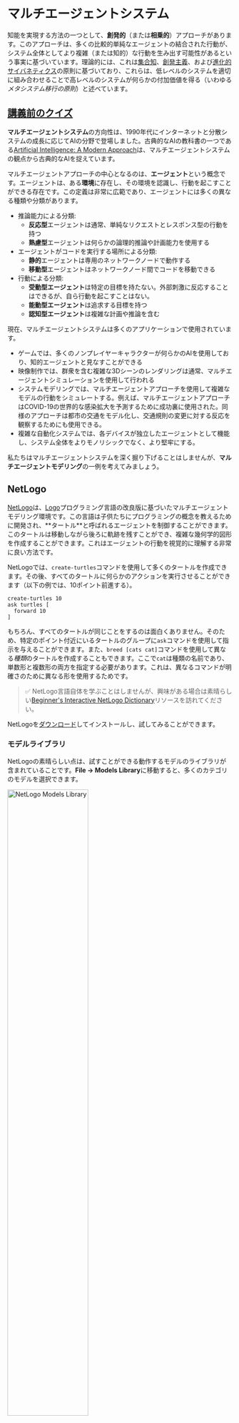 <!--
CO_OP_TRANSLATOR_METADATA:
{
  "original_hash": "1ddf651d7681b4449f9d09ea3b17911e",
  "translation_date": "2025-08-24T21:12:56+00:00",
  "source_file": "lessons/6-Other/23-MultiagentSystems/README.md",
  "language_code": "ja"
}
-->
# マルチエージェントシステム

知能を実現する方法の一つとして、**創発的**（または**相乗的**）アプローチがあります。このアプローチは、多くの比較的単純なエージェントの結合された行動が、システム全体としてより複雑（または知的）な行動を生み出す可能性があるという事実に基づいています。理論的には、これは[集合知](https://en.wikipedia.org/wiki/Collective_intelligence)、[創発主義](https://en.wikipedia.org/wiki/Global_brain)、および[進化的サイバネティクス](https://en.wikipedia.org/wiki/Global_brain)の原則に基づいており、これらは、低レベルのシステムを適切に組み合わせることで高レベルのシステムが何らかの付加価値を得る（いわゆる*メタシステム移行の原則*）と述べています。

## [講義前のクイズ](https://red-field-0a6ddfd03.1.azurestaticapps.net/quiz/123)

**マルチエージェントシステム**の方向性は、1990年代にインターネットと分散システムの成長に応じてAIの分野で登場しました。古典的なAIの教科書の一つである[Artificial Intelligence: A Modern Approach](https://en.wikipedia.org/wiki/Artificial_Intelligence:_A_Modern_Approach)は、マルチエージェントシステムの観点から古典的なAIを捉えています。

マルチエージェントアプローチの中心となるのは、**エージェント**という概念です。エージェントは、ある**環境**に存在し、その環境を認識し、行動を起こすことができる存在です。この定義は非常に広範であり、エージェントには多くの異なる種類や分類があります。

* 推論能力による分類:
   - **反応型**エージェントは通常、単純なリクエストとレスポンス型の行動を持つ
   - **熟慮型**エージェントは何らかの論理的推論や計画能力を使用する
* エージェントがコードを実行する場所による分類:
   - **静的**エージェントは専用のネットワークノードで動作する
   - **移動型**エージェントはネットワークノード間でコードを移動できる
* 行動による分類:
   - **受動型エージェント**は特定の目標を持たない。外部刺激に反応することはできるが、自ら行動を起こすことはない。
   - **能動型エージェント**は追求する目標を持つ
   - **認知型エージェント**は複雑な計画や推論を含む

現在、マルチエージェントシステムは多くのアプリケーションで使用されています。

* ゲームでは、多くのノンプレイヤーキャラクターが何らかのAIを使用しており、知的エージェントと見なすことができる
* 映像制作では、群衆を含む複雑な3Dシーンのレンダリングは通常、マルチエージェントシミュレーションを使用して行われる
* システムモデリングでは、マルチエージェントアプローチを使用して複雑なモデルの行動をシミュレートする。例えば、マルチエージェントアプローチはCOVID-19の世界的な感染拡大を予測するために成功裏に使用された。同様のアプローチは都市の交通をモデル化し、交通規則の変更に対する反応を観察するためにも使用できる。
* 複雑な自動化システムでは、各デバイスが独立したエージェントとして機能し、システム全体をよりモノリシックでなく、より堅牢にする。

私たちはマルチエージェントシステムを深く掘り下げることはしませんが、**マルチエージェントモデリング**の一例を考えてみましょう。

## NetLogo

[NetLogo](https://ccl.northwestern.edu/netlogo/)は、[Logo](https://en.wikipedia.org/wiki/Logo_(programming_language))プログラミング言語の改良版に基づいたマルチエージェントモデリング環境です。この言語は子供たちにプログラミングの概念を教えるために開発され、**タートル**と呼ばれるエージェントを制御することができます。このタートルは移動しながら後ろに軌跡を残すことができ、複雑な幾何学的図形を作成することができます。これはエージェントの行動を視覚的に理解する非常に良い方法です。

NetLogoでは、`create-turtles`コマンドを使用して多くのタートルを作成できます。その後、すべてのタートルに何らかのアクションを実行させることができます（以下の例では、10ポイント前進する）。

```
create-turtles 10
ask turtles [
  forward 10
]
```

もちろん、すべてのタートルが同じことをするのは面白くありません。そのため、特定のポイント付近にいるタートルのグループに`ask`コマンドを使用して指示を与えることができます。また、`breed [cats cat]`コマンドを使用して異なる*種類*のタートルを作成することもできます。ここで`cat`は種類の名前であり、単数形と複数形の両方を指定する必要があります。これは、異なるコマンドが明確さのために異なる形を使用するためです。

> ✅ NetLogo言語自体を学ぶことはしませんが、興味がある場合は素晴らしい[Beginner's Interactive NetLogo Dictionary](https://ccl.northwestern.edu/netlogo/bind/)リソースを訪れてください。

NetLogoを[ダウンロード](https://ccl.northwestern.edu/netlogo/download.shtml)してインストールし、試してみることができます。

### モデルライブラリ

NetLogoの素晴らしい点は、試すことができる動作するモデルのライブラリが含まれていることです。**File → Models Library**に移動すると、多くのカテゴリのモデルを選択できます。

<img alt="NetLogo Models Library" src="images/NetLogo-ModelLib.png" width="60%"/>

> Dmitry Soshnikovによるモデルライブラリのスクリーンショット

モデルの一つを開くことができます。例えば、**Biology → Flocking**。

### 主な原則

モデルを開くと、NetLogoのメイン画面に移動します。ここでは、有限の資源（草）を考慮した狼と羊の個体数を記述するサンプルモデルを見てみましょう。

![NetLogo Main Screen](../../../../../translated_images/NetLogo-Main.32653711ec1a01b3cab22ec0b148e64193d0b979b055285bef329d5e3d6958c5.ja.png)

> Dmitry Soshnikovによるスクリーンショット

この画面では以下が確認できます。

* **インターフェース**セクションには以下が含まれます:
  - エージェントが存在するメインフィールド
  - ボタンやスライダーなどのさまざまなコントロール
  - シミュレーションのパラメータを表示するためのグラフ
* **コード**タブにはエディタが含まれており、NetLogoプログラムを入力できます

ほとんどの場合、インターフェースにはシミュレーション状態を初期化する**Setup**ボタンと実行を開始する**Go**ボタンがあります。これらはコード内の対応するハンドラーによって処理され、以下のように見えます。

```
to go [
...
]
```

NetLogoの世界は以下のオブジェクトで構成されています。

* **エージェント**（タートル）はフィールドを移動し、何かを実行できます。`ask turtles [...]`構文を使用してエージェントに指示を与え、角括弧内のコードはすべてのエージェントによって*タートルモード*で実行されます。
* **パッチ**はフィールドの正方形の領域で、エージェントが存在します。同じパッチ上のすべてのエージェントを参照したり、パッチの色やその他のプロパティを変更したりできます。また、`ask patches`を使用して何かを実行させることもできます。
* **オブザーバー**は世界を制御するユニークなエージェントです。すべてのボタンハンドラーは*オブザーバーモード*で実行されます。

> ✅ マルチエージェント環境の魅力は、タートルモードやパッチモードで実行されるコードがすべてのエージェントによって同時に並列実行されることです。そのため、少しのコードを書いて個々のエージェントの行動をプログラムすることで、シミュレーションシステム全体の複雑な行動を作り出すことができます。

### 群れ行動

マルチエージェント行動の例として、**[群れ行動](https://en.wikipedia.org/wiki/Flocking_(behavior))**を考えてみましょう。群れ行動は、鳥の群れが飛ぶ様子に非常に似た複雑なパターンです。鳥が飛ぶ様子を見ていると、何らかの集団的なアルゴリズムに従っているように見えたり、*集合知*を持っているように思えるかもしれません。しかし、この複雑な行動は、各個体のエージェント（この場合は*鳥*）が近距離にいる他のエージェントを観察し、以下の3つの単純なルールに従うことで生じます。

* **整列** - 隣接するエージェントの平均的な進行方向に向かって進む
* **結合** - 隣接するエージェントの平均位置に向かって進む（*長距離の引き寄せ*）
* **分離** - 他の鳥に近づきすぎた場合、離れるようにする（*短距離の反発*）

群れ行動の例を実行してその行動を観察することができます。また、*分離の度合い*や*視野範囲*などのパラメータを調整することもできます。視野範囲を0に減らすと、すべての鳥が盲目になり、群れ行動が停止します。分離を0に減らすと、すべての鳥が一直線に集まります。

> ✅ **Code**タブに切り替えて、群れ行動の3つのルール（整列、結合、分離）がコード内でどのように実装されているかを確認してください。視界内にいるエージェントのみを参照している点に注目してください。

### 他のモデルの例

以下のような興味深いモデルをいくつか試すことができます。

* **Art → Fireworks**では、花火が個々の火の流れの集合的な行動として考えられる様子を示します
* **Social Science → Traffic Basic**および**Social Science → Traffic Grid**では、1Dおよび2Dグリッドでの都市交通のモデルを信号機の有無で示します。シミュレーション内の各車両は以下のルールに従います:
   - 前方のスペースが空いている場合 - 加速（一定の最大速度まで）
   - 前方に障害物が見える場合 - 減速（運転者がどれだけ遠くを見えるかを調整可能）
* **Social Science → Party**では、カクテルパーティ中に人々がどのようにグループ化するかを示します。グループの幸福度が最も速く増加するパラメータの組み合わせを見つけることができます。

これらの例からわかるように、マルチエージェントシミュレーションは、同じまたは類似の論理に従う個々のエージェントで構成される複雑なシステムの行動を理解するための非常に有用な方法です。また、コンピュータゲーム内の[NPC](https://en.wikipedia.org/wiki/NPC)や3Dアニメーション世界内のエージェントなど、仮想エージェントを制御するためにも使用できます。

## 熟慮型エージェント

上記で説明したエージェントは非常に単純で、環境の変化に対して何らかのアルゴリズムを使用して反応します。このようなエージェントは**反応型エージェント**と呼ばれます。しかし、時にはエージェントが推論し、行動を計画することがあり、その場合は**熟慮型**と呼ばれます。

典型的な例として、人間からの指示を受けて休暇ツアーを予約する個人エージェントがあります。インターネット上に存在する多くのエージェントがそれを助けることができます。このエージェントは他のエージェントに連絡し、利用可能なフライトや異なる日付のホテル料金を確認し、最適な価格を交渉しようとします。休暇計画が完了し、所有者によって確認されると、予約を進めることができます。

これを実現するために、エージェントは**通信**する必要があります。成功する通信には以下が必要です。

* 知識を交換するための**標準言語**、例えば[Knowledge Interchange Format](https://en.wikipedia.org/wiki/Knowledge_Interchange_Format)（KIF）や[Knowledge Query and Manipulation Language](https://en.wikipedia.org/wiki/Knowledge_Query_and_Manipulation_Language)（KQML）。これらの言語は[発話行為理論](https://en.wikipedia.org/wiki/Speech_act)に基づいて設計されています。
* 交渉のための**プロトコル**を含む必要があり、異なる**オークション形式**に基づいています。
* 同じ概念を参照し、その意味を理解するための**共通のオントロジー**。
* 異なるエージェントが何をできるかを発見する方法も必要であり、これも何らかのオントロジーに基づいています。

熟慮型エージェントは反応型エージェントよりもはるかに複雑で、環境の変化に反応するだけでなく、*行動を開始*することもできなければなりません。熟慮型エージェントの提案されているアーキテクチャの一つに、いわゆる信念-欲求-意図（BDI）エージェントがあります。

* **信念**はエージェントの環境に関する知識のセットを形成します。これは知識ベースやルールのセットとして構造化され、エージェントが環境内の特定の状況に適用することができます。
* **欲求**はエージェントが何をしたいか、つまりその目標を定義します。例えば、上記の個人アシスタントエージェントの目標はツアーを予約することであり、ホテルエージェントの目標は利益を最大化することです。
* **意図**はエージェントが目標を達成するために計画する具体的な行動です。行動は通常環境を変化させ、他のエージェントとの通信を引き起こします。

マルチエージェントシステムを構築するためのプラットフォームとして[JADE](https://jade.tilab.com/)などがあります。[この論文](https://arxiv.org/ftp/arxiv/papers/2007/2007.08961.pdf)には、マルチエージェントプラットフォームのレビュー、マルチエージェントシステムの簡単な歴史、およびそのさまざまな使用シナリオが含まれています。

## 結論

マルチエージェントシステムは非常に多様な形を取り、多くの異なるアプリケーションで使用される可能性があります。
これらはすべて、個々のエージェントの単純な行動に焦点を当て、**相乗効果**によってシステム全体のより複雑な行動を達成します。

## 🚀 チャレンジ

このレッスンを現実世界に応用し、問題を解決するためのマルチエージェントシステム

**免責事項**:  
この文書は、AI翻訳サービス [Co-op Translator](https://github.com/Azure/co-op-translator) を使用して翻訳されています。正確性を追求しておりますが、自動翻訳には誤りや不正確な表現が含まれる可能性があることをご承知おきください。原文（元の言語で記載された文書）が公式な情報源とみなされるべきです。重要な情報については、専門の人間による翻訳をお勧めします。本翻訳の使用に起因する誤解や誤認について、当方は一切の責任を負いません。